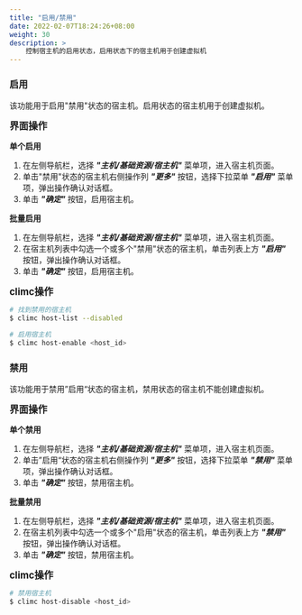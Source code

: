 ```yaml
---
title: "启用/禁用"
date: 2022-02-07T18:24:26+08:00
weight: 30
description: >
    控制宿主机的启用状态，启用状态下的宿主机用于创建虚拟机
---
```




### 启用

该功能用于启用"禁用"状态的宿主机。启用状态的宿主机用于创建虚拟机。

<big>**界面操作**</big>

**单个启用**

1. 在左侧导航栏，选择 **_"主机/基础资源/宿主机"_** 菜单项，进入宿主机页面。
2. 单击"禁用"状态的宿主机右侧操作列 **_"更多"_** 按钮，选择下拉菜单 **_"启用"_** 菜单项，弹出操作确认对话框。
3. 单击 **_"确定"_** 按钮，启用宿主机。

**批量启用**

1. 在左侧导航栏，选择 **_"主机/基础资源/宿主机"_** 菜单项，进入宿主机页面。
2. 在宿主机列表中勾选一个或多个"禁用"状态的宿主机，单击列表上方 **_"启用"_** 按钮，弹出操作确认对话框。
3. 单击 **_"确定"_** 按钮，启用宿主机。

<big>**climc操作**</big>

```bash
# 找到禁用的宿主机
$ climc host-list --disabled

# 启用宿主机
$ climc host-enable <host_id>
```


### 禁用

该功能用于禁用”启用“状态的宿主机，禁用状态的宿主机不能创建虚拟机。

<big>**界面操作**</big>

**单个禁用**

1. 在左侧导航栏，选择 **_"主机/基础资源/宿主机"_** 菜单项，进入宿主机页面。
2. 单击”启用“状态的宿主机右侧操作列 **_"更多"_** 按钮，选择下拉菜单 **_"禁用"_** 菜单项，弹出操作确认对话框。
3. 单击 **_"确定"_** 按钮，禁用宿主机。

**批量禁用**

1. 在左侧导航栏，选择 **_"主机/基础资源/宿主机"_** 菜单项，进入宿主机页面。
2. 在宿主机列表中勾选一个或多个"启用"状态的宿主机，单击列表上方 **_"禁用"_** 按钮，弹出操作确认对话框。
3. 单击 **_"确定"_** 按钮，禁用宿主机。

<big>**climc操作**</big>

```bash
# 禁用宿主机
$ climc host-disable <host_id>
```